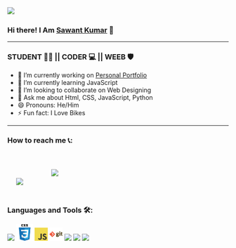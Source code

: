 <img src="https://github-readme-stats.vercel.app/api?username=Sawantkun&&show_icons=true&title_color=whiteicon_color=cyan&text_color=daf7dc&bg_color=151515">


### Hi there! I Am <a href="https://sawant-kumar.netlify.app/">Sawant Kumar</a> 👋
_____________________________
### STUDENT 👨‍🎓 || CODER 💻 || WEEB 🛡️

- 🔭 I’m currently working on <a href="https://sawant-kumar.netlify.app/">Personal Portfolio</a>
- 🌱 I’m currently learning JavaScript
- 👯 I’m looking to collaborate on Web Designing
- 💬 Ask me about Html, CSS, JavaScript, Python
- 😄 Pronouns: He/Him
- ⚡ Fun fact: I Love Bikes
_____________________________
### How to reach me 📞:
<a href="bit.ly/Sawant-Kumar"><img style="padding:20px; width:30px;" src="https://camo.githubusercontent.com/5feb06273553747324865da5d8706ddc69f4941dda489376cade98cd5094ed02/687474703a2f2f636c69706172742d6c6962726172792e636f6d2f696d6167655f67616c6c6572792f6e313237353636322e706e67"></a>
<a href="https://twitter.com/Sawantkun"><img style="padding:40px; width:30px;" src="https://camo.githubusercontent.com/b70fc5b0f42766d5810a6e7d0e06b34af182edb7bd5caaa241e82d7261cbcbaf/68747470733a2f2f7674612e636f6d2e61752f77702d636f6e74656e742f75706c6f6164732f323031372f30382f747769747465722d69636f6e2e676966"></a>

### Languages and Tools 🛠️:
<a href=""><img style=" width:30px;" src="https://img.search.brave.com/QTj864aK_RiCgNC4dN0gFvT9ZogbjvI4FHKfLWnNiKQ/rs:fit:1200:1200:1/g:ce/aHR0cHM6Ly9jbGlw/Z3JvdW5kLmNvbS9p/bWFnZXMvaHRtbDUt/bG9nby0yLnBuZw"></a>
<a href=""><img style=" width:38px;" src="https://raw.githubusercontent.com/github/explore/80688e429a7d4ef2fca1e82350fe8e3517d3494d/topics/css/css.png"></a>
<a href=""><img style=" width:30px;" src="https://raw.githubusercontent.com/github/explore/80688e429a7d4ef2fca1e82350fe8e3517d3494d/topics/javascript/javascript.png"></a>
<a href=""><img style=" width:30px;" src="https://raw.githubusercontent.com/github/explore/80688e429a7d4ef2fca1e82350fe8e3517d3494d/topics/git/git.png"></a>
<a href=""><img style=" width:40px;" src="https://imgs.search.brave.com/bnhKsRdWpV8-PdxjB-oJZtfHAxSYoNW5EbHuHjD7Lro/rs:fit:1200:1200:1/g:ce/aHR0cHM6Ly9pMC53/cC5jb20vcHJvZ3Jh/bW1pbmd3aXRobW9z/aC5jb20vd3AtY29u/dGVudC91cGxvYWRz/LzIwMTkvMDEvMjAw/MHB4LVJlYWN0LWlj/b24uc3ZnXy5wbmc_/Zml0PTIwMDAlMkMx/NDEzJnNzbD0x"></a>
<a href=""><img style=" width:40px;" src="https://imgs.search.brave.com/nG6xeoknL_UrrreOvH7toid59TDg9gaKmRUDfHhZM7Q/rs:fit:512:512:1/g:ce/aHR0cHM6Ly9jZG4z/Lmljb25maW5kZXIu/Y29tL2RhdGEvaWNv/bnMvbG9nb3MtYW5k/LWJyYW5kcy1hZG9i/ZS81MTIvMjg4X1Nh/c3MtNTEyLnBuZw"></a>
<a href=""><img style=" width:40px;" src="https://imgs.search.brave.com/fhgHEtymF3gP8RS-TC4M4FiCeP-cOJ7LF0AQkkMZbtA/rs:fit:512:512:1/g:ce/aHR0cHM6Ly9jZG4u/aWNvbi1pY29ucy5j/b20vaWNvbnMyLzIx/MDcvUE5HLzUxMi9m/aWxlX3R5cGVfdGFp/bHdpbmRfaWNvbl8x/MzAxMjgucG5n"></a>
